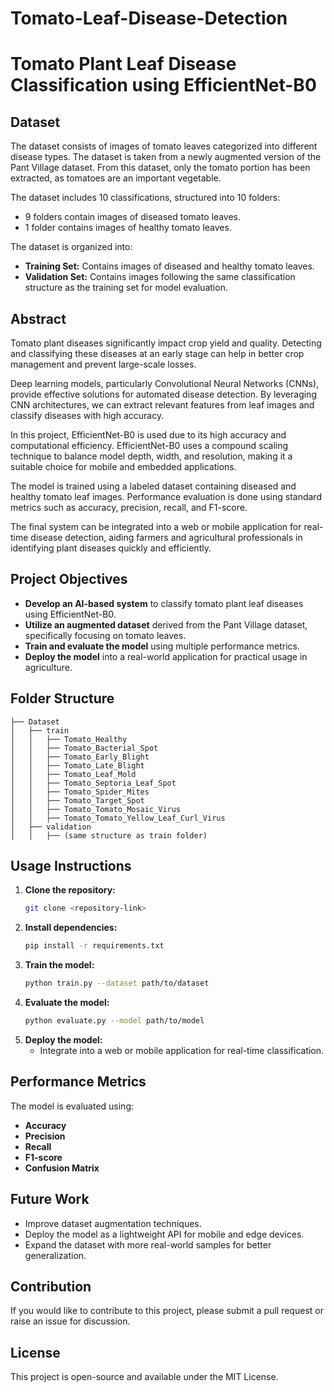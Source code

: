 # Tomato-Leaf-Disease-Detection
# Tomato Plant Leaf Disease Classification using EfficientNet-B0

## Dataset
The dataset consists of images of tomato leaves categorized into different disease types. The dataset is taken from a newly augmented version of the Pant Village dataset. From this dataset, only the tomato portion has been extracted, as tomatoes are an important vegetable. 

The dataset includes 10 classifications, structured into 10 folders:
- 9 folders contain images of diseased tomato leaves.
- 1 folder contains images of healthy tomato leaves.

The dataset is organized into:
- **Training Set:** Contains images of diseased and healthy tomato leaves.
- **Validation Set:** Contains images following the same classification structure as the training set for model evaluation.

## Abstract
Tomato plant diseases significantly impact crop yield and quality. Detecting and classifying these diseases at an early stage can help in better crop management and prevent large-scale losses.

Deep learning models, particularly Convolutional Neural Networks (CNNs), provide effective solutions for automated disease detection. By leveraging CNN architectures, we can extract relevant features from leaf images and classify diseases with high accuracy.

In this project, EfficientNet-B0 is used due to its high accuracy and computational efficiency. EfficientNet-B0 uses a compound scaling technique to balance model depth, width, and resolution, making it a suitable choice for mobile and embedded applications.

The model is trained using a labeled dataset containing diseased and healthy tomato leaf images. Performance evaluation is done using standard metrics such as accuracy, precision, recall, and F1-score.

The final system can be integrated into a web or mobile application for real-time disease detection, aiding farmers and agricultural professionals in identifying plant diseases quickly and efficiently.

## Project Objectives
- **Develop an AI-based system** to classify tomato plant leaf diseases using EfficientNet-B0.
- **Utilize an augmented dataset** derived from the Pant Village dataset, specifically focusing on tomato leaves.
- **Train and evaluate the model** using multiple performance metrics.
- **Deploy the model** into a real-world application for practical usage in agriculture.

## Folder Structure
```
├── Dataset
│   ├── train
│   │   ├── Tomato_Healthy
│   │   ├── Tomato_Bacterial_Spot
│   │   ├── Tomato_Early_Blight
│   │   ├── Tomato_Late_Blight
│   │   ├── Tomato_Leaf_Mold
│   │   ├── Tomato_Septoria_Leaf_Spot
│   │   ├── Tomato_Spider_Mites
│   │   ├── Tomato_Target_Spot
│   │   ├── Tomato_Tomato_Mosaic_Virus
│   │   ├── Tomato_Tomato_Yellow_Leaf_Curl_Virus
│   ├── validation
│   │   ├── (same structure as train folder)
```

## Usage Instructions
1. **Clone the repository:**
   ```bash
   git clone <repository-link>
   ```
2. **Install dependencies:**
   ```bash
   pip install -r requirements.txt
   ```
3. **Train the model:**
   ```bash
   python train.py --dataset path/to/dataset
   ```
4. **Evaluate the model:**
   ```bash
   python evaluate.py --model path/to/model
   ```
5. **Deploy the model:**
   - Integrate into a web or mobile application for real-time classification.

## Performance Metrics
The model is evaluated using:
- **Accuracy**
- **Precision**
- **Recall**
- **F1-score**
- **Confusion Matrix**

## Future Work
- Improve dataset augmentation techniques.
- Deploy the model as a lightweight API for mobile and edge devices.
- Expand the dataset with more real-world samples for better generalization.

## Contribution
If you would like to contribute to this project, please submit a pull request or raise an issue for discussion.

## License
This project is open-source and available under the MIT License.

